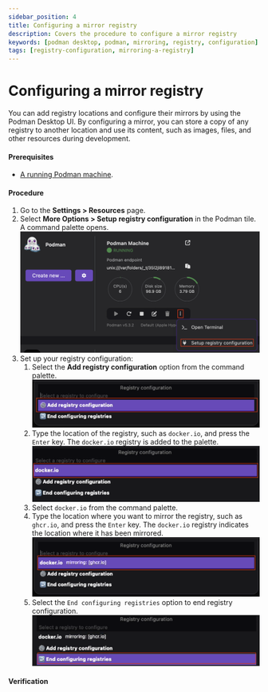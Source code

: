 ```yaml
---
sidebar_position: 4
title: Configuring a mirror registry
description: Covers the procedure to configure a mirror registry
keywords: [podman desktop, podman, mirroring, registry, configuration]
tags: [registry-configuration, mirroring-a-registry]
---
```


# Configuring a mirror registry

You can add registry locations and configure their mirrors by using the Podman Desktop UI. By configuring a mirror, you can store a copy of any registry to another location and use its content, such as images, files, and other resources during development.

#### Prerequisites

- [A running Podman machine](/docs/podman/creating-a-podman-machine).

#### Procedure

1. Go to the **Settings > Resources** page.
1. Select **More Options > Setup registry configuration** in the Podman tile. A command palette opens.
   ![Set up registry configuration](img/setting-up-registry-configuration.png)
1. Set up your registry configuration:
   1. Select the **Add registry configuration** option from the command palette.
      ![adding registry configuration](img/add-registry-configuration.png)
   1. Type the location of the registry, such as `docker.io`, and press the `Enter` key. The `docker.io` registry is added to the palette.
      ![docker.io registry added](img/docker-option-added.png)
   1. Select `docker.io` from the command palette.
   1. Type the location where you want to mirror the registry, such as `ghcr.io`, and press the `Enter` key. The `docker.io` registry indicates the location where it has been mirrored.
      ![mirrored registry location](img/mirrored-registry.png)
   1. Select the `End configuring registries` option to end registry configuration.
      ![ending registry configuration](img/end-configuring-registries.png)

#### Verification
